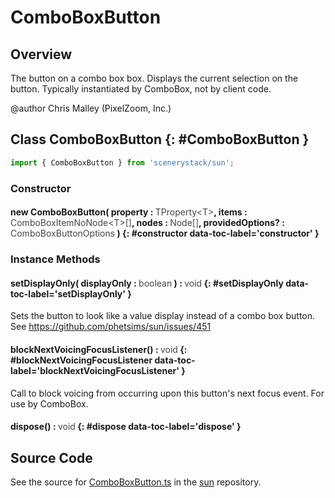 # ComboBoxButton

## Overview

The button on a combo box box.  Displays the current selection on the button.
Typically instantiated by ComboBox, not by client code.

@author Chris Malley (PixelZoom, Inc.)

## Class ComboBoxButton {: #ComboBoxButton }


```js
import { ComboBoxButton } from 'scenerystack/sun';
```
### Constructor

#### new ComboBoxButton( property : <span style="font-weight: 400; opacity: 80%;">TProperty&lt;T&gt;</span>, items : <span style="font-weight: 400; opacity: 80%;">ComboBoxItemNoNode&lt;T&gt;[]</span>, nodes : <span style="font-weight: 400; opacity: 80%;">Node[]</span>, providedOptions? : <span style="font-weight: 400; opacity: 80%;">ComboBoxButtonOptions</span> ) {: #constructor data-toc-label='constructor' }

### Instance Methods

#### setDisplayOnly( displayOnly : <span style="font-weight: 400; opacity: 80%;">boolean</span> ) : <span style="font-weight: 400; opacity: 80%;">void</span> {: #setDisplayOnly data-toc-label='setDisplayOnly' }

Sets the button to look like a value display instead of a combo box button.
See https://github.com/phetsims/sun/issues/451

#### blockNextVoicingFocusListener() : <span style="font-weight: 400; opacity: 80%;">void</span> {: #blockNextVoicingFocusListener data-toc-label='blockNextVoicingFocusListener' }

Call to block voicing from occurring upon this button's next focus event.
For use by ComboBox.

#### dispose() : <span style="font-weight: 400; opacity: 80%;">void</span> {: #dispose data-toc-label='dispose' }



## Source Code

See the source for [ComboBoxButton.ts](https://github.com/phetsims/sun/blob/main/js/ComboBoxButton.ts) in the [sun](https://github.com/phetsims/sun) repository.
